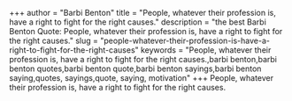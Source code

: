 +++
author = "Barbi Benton"
title = "People, whatever their profession is, have a right to fight for the right causes."
description = "the best Barbi Benton Quote: People, whatever their profession is, have a right to fight for the right causes."
slug = "people-whatever-their-profession-is-have-a-right-to-fight-for-the-right-causes"
keywords = "People, whatever their profession is, have a right to fight for the right causes.,barbi benton,barbi benton quotes,barbi benton quote,barbi benton sayings,barbi benton saying,quotes, sayings,quote, saying, motivation"
+++
People, whatever their profession is, have a right to fight for the right causes.
